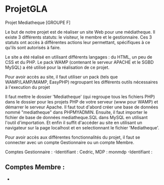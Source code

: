 # ProjetGLA

Projet Mediatheque [GROUPE F]

Le but de notre projet est de réaliser un site Web pour une médiatheque.
Il existe 3 différents statuts: le visiteur, le membre et le gestionnaire.
Ces 3 statuts ont accès à différentes actions leur permettant, spécifiques à ce qu'ils sont autorisés à faire.

Le site a été réalisé en utilisant différents langages : du HTML, un peu de CSS et du PHP.
Le pack WAMP (contenant le serveur APACHE et le SGBD MySQL) a été utilisé pour la réalisation de ce projet.

Pour avoir accès au site, il faut utiliser un pack (tels que WAMP/LAMP/MAMP, EasyPHP) regroupant les différents outils nécessaires à l'execution du projet

Il faut mettre le dossier 'Mediatheque' (qui regroupe tous les fichiers PHP) dans le dossier pour les projets PHP de votre serveur (www pour WAMP) et démarrer le serveur Apache.
Il faut tout d'abord créer une base de données nommé "mediatheque" dans PHPMYADMIN. Ensuite, il faut importer le fichier de base de données mediatheque.SQL dans MySQL en utilisant l'outil d'importation.
Et enfin il suffit d'accéder au site en utilisant un navigateur sur la page localhost et en selectionnant le fichier 'Mediatheque'.

Pour avoir accès aux différentes fonctionnalités du projet, il faut se connecter avec un compte Gestionnaire ou un compte Membre.

Comptes Gestionnaire : 
-Identifiant : Cedric, MDP : monmdp
-Identifiant : 

Comptes Membre : 
-
-
